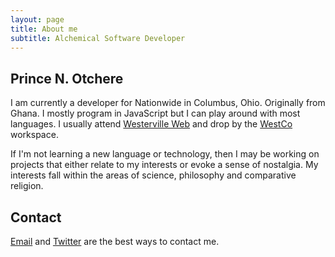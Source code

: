 ```yaml
---
layout: page
title: About me
subtitle: Alchemical Software Developer
---
```


## Prince N. Otchere

I am currently a developer for Nationwide in Columbus, Ohio. Originally from Ghana. I mostly program in JavaScript but I can play around with most languages. I usually attend [Westerville Web](https://www.meetup.com/westervilleweb/) and drop by the [WestCo](https://www.westcowork.com/) workspace.

If I'm not learning a new language or technology, then I may be working on projects that either relate to my interests or evoke a sense of nostalgia. My interests fall within the areas of science, philosophy and comparative religion.


## Contact

[Email](mailto:hello@princeotchere.com) and [Twitter](https://twitter.com/iampno) are the best ways to contact me.
